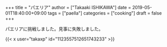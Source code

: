 +++
title = "パエリア"
author = ["Takaaki ISHIKAWA"]
date = 2019-05-01T18:40:00+09:00
tags = ["paella"]
categories = ["cooking"]
draft = false
+++

パエリアに挑戦しました。見事に失敗しました。  

{{< x user="takaxp" id="1123557512651743233" >}}

